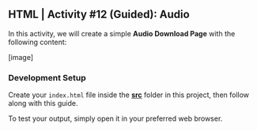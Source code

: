 ## HTML | Activity #12 (Guided): Audio
In this activity, we will create a simple **Audio Download Page** with the following content:

[image]


### Development Setup
Create your `index.html` file inside the [**src**](/src) folder in this project,
then follow along with this guide.

To test your output, simply open it in your preferred web browser.
